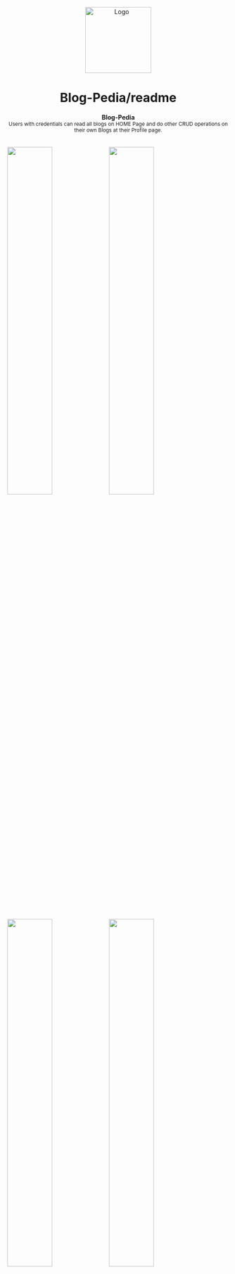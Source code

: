 <p align="center"><img src="https://raw.githubusercontent.com/andreasbm/readme/master/assets/logo-shadow.png" alt="Logo" width="150" height="150" />
</p>
<h1 align="center">Blog-Pedia/readme</h1>
<p align="center">
  <b>Blog-Pedia</b></br>
  <sub>Users with credentials can read all blogs on HOME Page and do other CRUD operations on their own Blogs at their Profile page.<sub>
</p>

<br />
<img src="https://user-images.githubusercontent.com/82056134/116055460-58cdf880-a69a-11eb-8c0b-afd1e197301b.png" width="45%"></img> <img src="https://user-images.githubusercontent.com/82056134/116055465-5b305280-a69a-11eb-9b70-a94af081e63f.png" width="45%"></img> <img src="https://user-images.githubusercontent.com/82056134/116055467-5bc8e900-a69a-11eb-9f19-ec6da4e61185.png" width="45%"></img> <img src="https://user-images.githubusercontent.com/82056134/116055469-5c617f80-a69a-11eb-8e6c-1661fc5cfe81.png" width="45%"></img> 
